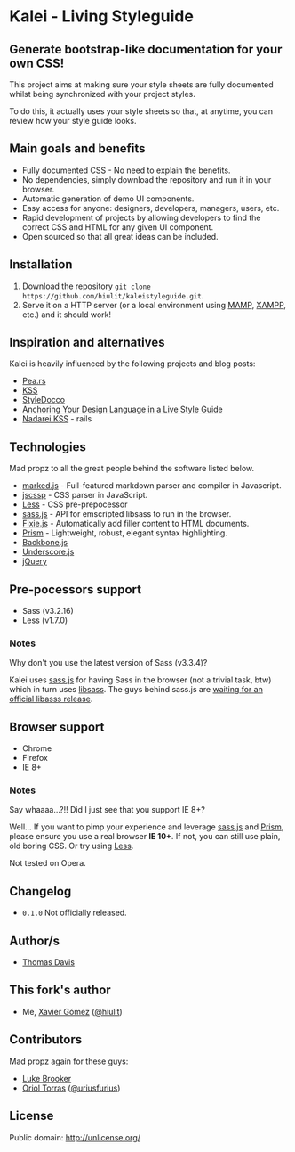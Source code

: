 # Kalei - Living Styleguide


## Generate bootstrap-like documentation for your own CSS!

This project aims at making sure your style sheets are fully documented whilst being synchronized with your project styles.

To do this, it actually uses your style sheets so that, at anytime, you can review how your style guide looks.


## Main goals and benefits

* Fully documented CSS - No need to explain the benefits.
* No dependencies, simply download the repository and run it in your browser.
* Automatic generation of demo UI components.
* Easy access for anyone: designers, developers, managers, users, etc.
* Rapid development of projects by allowing developers to find the correct CSS and HTML for any given UI component.
* Open sourced so that all great ideas can be included.


## Installation

1. Download the repository `git clone https://github.com/hiulit/kaleistyleguide.git`.
2. Serve it on a HTTP server (or a local environment using [MAMP](http://www.mamp.info/),
 [XAMPP](http://www.apachefriends.org/), etc.) and it should work!


## Inspiration and alternatives

Kalei is heavily influenced by the following projects and blog posts:

* [Pea.rs](http://pea.rs/)
* [KSS](http://warpspire.com/posts/kss/)
* [StyleDocco](http://jacobrask.github.com/styledocco/)
* [Anchoring Your Design Language in a Live Style Guide](http://uxmag.com/articles/anchoring-your-design-language-in-a-live-style-guide)
* [Nadarei KSS](http://nadarei.co/nkss-rails/) - rails


## Technologies

Mad propz to all the great people behind the software listed below.

* [marked.js](https://github.com/chjj/marked) - Full-featured markdown parser and compiler in Javascript.
* [jscssp](http://www.glazman.org/JSCSSP/) - CSS parser in JavaScript.
* [Less](http://lesscss.org/) - CSS pre-prepocessor
* [sass.js](https://github.com/medialize/sass.js) - API for emscripted libsass to run in the browser.
* [Fixie.js](https://github.com/ryhan/fixie) - Automatically add filler content to HTML documents.
* [Prism](http://prismjs.com/) - Lightweight, robust, elegant syntax highlighting.
* [Backbone.js](http://backbonejs.org/)
* [Underscore.js](http://underscorejs.org/)
* [jQuery](http://jquery.com)

## Pre-pocessors support

* Sass (v3.2.16)
* Less (v1.7.0)

### Notes

Why don't you use the latest version of Sass (v3.3.4)?

Kalei uses [sass.js](https://github.com/medialize/sass.js) for having Sass in the browser (not a trivial task, btw)
which in turn uses [libsass](https://github.com/hcatlin/libsass). The guys behind sass.js are [waiting for an
official libasss release](https://twitter.com/rodneyrehm/status/447009238561595392).


## Browser support

* Chrome
* Firefox
* IE 8+

### Notes

Say whaaaa...?!! Did I just see that you support IE 8+?

Well... If you want to pimp your experience and leverage [sass.js](https://github.com/medialize/sass.js) and [Prism](http://prismjs.com/),
please ensure you use a real browser **IE 10+**.
If not, you can still use plain, old boring CSS. Or try using [Less](http://lesscss.org/).

Not tested on Opera.


## Changelog

* `0.1.0` Not officially released.


## Author/s

* [Thomas Davis](http://thomasdavis.github.com)

## This fork's author

* Me, [Xavier Gómez](https://github.com/hiulit) ([@hiulit](https://twitter.com/hiulit))


## Contributors

Mad propz again for these guys:

* [Luke Brooker](http://lukebrooker.com/)
* [Oriol Torras](https://github.com/otorras) ([@uriusfurius](https://twitter.com/uriusfurius))


## License

Public domain: http://unlicense.org/
